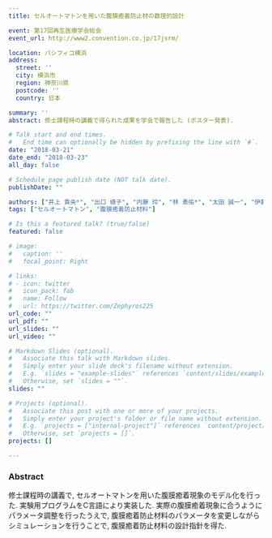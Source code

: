 ```yaml
---
title: セルオートマトンを用いた腹膜癒着防止材の数理的設計

event: 第17回再生医療学会総会
event_url: http://www2.convention.co.jp/17jsrm/

location: パシフィコ横浜
address:
  street: ''
  city: 横浜市
  region: 神奈川県
  postcode: ''
  country: 日本

summary: ''
abstract: 修士課程時の講義で得られた成果を学会で報告した (ポスター発表).

# Talk start and end times.
#   End time can optionally be hidden by prefixing the line with `#`.
date: "2018-03-21"
date_end: "2018-03-23"
all_day: false

# Schedule page publish date (NOT talk date).
publishDate: ""

authors: ["井上 貴央*", "出口 槙子", "内藤 玲", "林 勇佑*", "太田 誠一", "伊藤 大知"]
tags: ["セルオートマトン", "腹膜癒着防止材料"]

# Is this a featured talk? (true/false)
featured: false

# image:
#   caption: ''
#   focal_point: Right

# links:
# - icon: twitter
#   icon_pack: fab
#   name: Follow
#   url: https://twitter.com/Zephyros225
url_code: ""
url_pdf: ""
url_slides: ""
url_video: ""

# Markdown Slides (optional).
#   Associate this talk with Markdown slides.
#   Simply enter your slide deck's filename without extension.
#   E.g. `slides = "example-slides"` references `content/slides/example-slides.md`.
#   Otherwise, set `slides = ""`.
slides: ""

# Projects (optional).
#   Associate this post with one or more of your projects.
#   Simply enter your project's folder or file name without extension.
#   E.g. `projects = ["internal-project"]` references `content/project/deep-learning/index.md`.
#   Otherwise, set `projects = []`.
projects: []

---
```


### Abstract

修士課程時の講義で, セルオートマトンを用いた腹膜癒着現象のモデル化を行った.
実験用プログラムをC言語により実装した.
実際の腹膜癒着現象に合うようにパラメータ調整を行ったうえで, 腹膜癒着防止材料のパラメータを変更しながらシミュレーションを行うことで, 腹膜癒着防止材料の設計指針を得た.
